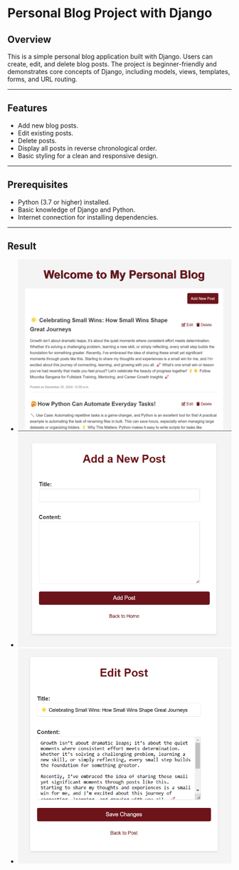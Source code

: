 # Personal Blog Project with Django

## **Overview**
This is a simple personal blog application built with Django. Users can create, edit, and delete blog posts. The project is beginner-friendly and demonstrates core concepts of Django, including models, views, templates, forms, and URL routing.

---

## **Features**
- Add new blog posts.
- Edit existing posts.
- Delete posts.
- Display all posts in reverse chronological order.
- Basic styling for a clean and responsive design.

---

## **Prerequisites**
- Python (3.7 or higher) installed.
- Basic knowledge of Django and Python.
- Internet connection for installing dependencies.

---

## **Result**
- ![Screenshot](media/img1.png)
- ![Screenshot](media/img2.png)
- ![Screenshot](media/img3.png)
